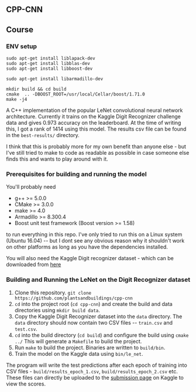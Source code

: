 ## CPP-CNN


## Course

### ENV setup


```
sudo apt-get install liblapack-dev
sudo apt-get install libblas-dev
sudo apt-get install libboost-dev

sudo apt-get install libarmadillo-dev

```


```
mkdir build && cd build
cmake  .. -DBOOST_ROOT=/usr/local/Cellar/boost/1.71.0
make -j4
```



A C++ implementation of the popular LeNet convolutional neural network architecture. Currently it trains on the Kaggle Digit Recognizer challenge data and gives 0.973 accuracy on the leaderboard. At the time of writing this, I got a rank of 1414 using this model. The results csv file can be found in the `best-results/` directory.

I think that this is probably more for my own benefit than anyone else - but I've still tried to make to code as readable as possible in case someone else finds this and wants to play around with it.

### Prerequisites for building and running the model

You'll probably need
- g++ >= 5.0.0
- CMake >= 3.0.0
- make >= 4.0
- Armadillo >= 8.300.4
- Boost unit test framework (Boost version >= 1.58)

to run everything in this repo. I've only tried to run this on a Linux system (Ubuntu 16.04) -- but I dont see any obvious reason why it shouldn't work on other platforms as long as you have the dependencies installed.

You will also need the Kaggle Digit recognizer dataset - which can be downloaded from [here](https://www.kaggle.com/c/digit-recognizer/data)

### Building and Running the LeNet on the Digit Recognizer dataset

1. Clone this repository. `git clone https://github.com/plantsandbuildings/cpp-cnn`
2. `cd` into the project root (`cd cpp-cnn`) and create the build and data directories using `mkdir build data`.
3. Copy the Kaggle Digit Recognizer dataset into the `data` directory. The `data` directory should now contain two CSV files -- `train.csv` and `test.csv`.
4. `cd` into the build directory (`cd build`) and configure the build using `cmake ../` This will generate a `Makefile` to build the project.
5. Run `make` to build the project. Binaries are written to `build/bin`.
6. Train the model on the Kaggle data using `bin/le_net`.

The program will write the test predictions after each epoch of training into CSV files - `build/results_epoch_1.csv`, `build/results_epoch_2.csv` etc. These files can directly be uploaded to the [submission page](https://www.kaggle.com/c/digit-recognizer/submit) on Kaggle to view the scores.
